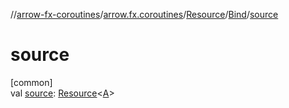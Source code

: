 //[arrow-fx-coroutines](../../../../index.md)/[arrow.fx.coroutines](../../index.md)/[Resource](../index.md)/[Bind](index.md)/[source](source.md)

# source

[common]\
val [source](source.md): [Resource](../index.md)&lt;[A](index.md)&gt;
